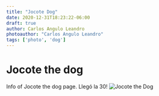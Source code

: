```yaml
---
title: "Jocote Dog"
date: 2020-12-31T18:23:22-06:00
draft: true
author: Carlos Angulo Leandro
photoauthor: "Carlos Angulo Leandro"
tags: ['photo', 'dog']
---
```


# Jocote the dog

Info of Jocote the dog page. Llegó la 30!
![Jocote the Dog](/jocote.jpg)

